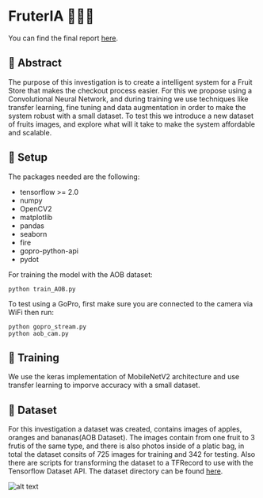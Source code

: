# FruterIA 🍎🍊🍌

You can find the final report [here](report/FruterIA-report02.pdf).

## 🍉 Abstract

The purpose of this investigation is to create a intelligent system for a Fruit Store that makes the checkout process easier. For this we propose using a Convolutional Neural Network, and during training we use techniques like transfer learning, fine tuning and data augmentation in order to make the system robust with a small dataset. To test this we introduce a new dataset of fruits images, and explore what will it take to make the system affordable and scalable. 

## 🍇 Setup

The packages needed are the following:
* tensorflow >= 2.0
* numpy
* OpenCV2
* matplotlib
* pandas
* seaborn
* fire
* gopro-python-api
* pydot

For training the model with the AOB dataset:
```
python train_AOB.py
```
To test using a GoPro, first make sure you are connected to the camera via WiFi then run:
```
python gopro_stream.py
python aob_cam.py
```

## 🍓 Training
We use the keras implementation of MobileNetV2 architecture and use transfer learning to imporve accuracy with a small dataset.

## 🍑 Dataset

For this investigation a dataset was created, contains images of apples, oranges and bananas(AOB Dataset). The images contain from one fruit to 3 frutis of the same type, and there is also photos inside of a platic bag, in total the dataset consits of 725 images for training and 342 for testing. Also there are scripts for transforming the dataset to a TFRecord to use with the Tensorflow Dataset API. The dataset directory can be found [here](src/datasets/AOBDataset/).

![alt text](https://github.com/JoseLuisRojasAranda/FruterIA/blob/master/assets/dataset.png)
